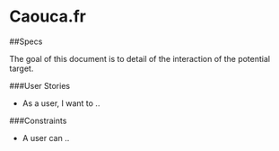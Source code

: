 Caouca.fr
=========

##Specs

The goal of this document is to detail of the interaction of the potential target.


###User Stories

- As a user, I want to ..

###Constraints

- A user can ..
